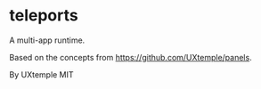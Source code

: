 # teleports

A multi-app runtime.

Based on the concepts from https://github.com/UXtemple/panels.

By UXtemple
MIT
